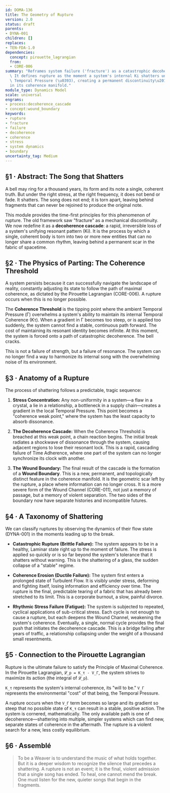 ```yaml
---
id: DOMA-136
title: The Geometry of Rupture
version: 2.0
status: draft
parents:
- DYNA-001
children: []
replaces:
- TEN-FDA-1.0
dependencies:
  concept: pirouette_lagrangian
  from:
  - CORE-006
summary: "Reframes system failure ('fracture') as a catastrophic decoherence event.\
  \ It defines rupture as the moment a system's internal Ki shatters under extreme\
  \ Temporal Pressure (\u0393), creating a permanent discontinuity\u2014a Wound Boundary\u2014\
  in its coherence manifold."
module_type: Dynamics Model
scale: universal
engrams:
- process:decoherence_cascade
- concept:wound_boundary
keywords:
- rupture
- fracture
- failure
- decoherence
- coherence
- stress
- system dynamics
- boundary
uncertainty_tag: Medium
---
```

## §1 · Abstract: The Song that Shatters
A bell may ring for a thousand years, its form and its note a single, coherent truth. But under the right stress, at the right frequency, it does not bend or fade. It shatters. The song does not end; it is torn apart, leaving behind fragments that can never be rejoined to produce the original note.

This module provides the time-first principles for this phenomenon of rupture. The old framework saw "fracture" as a mechanical discontinuity. We now redefine it as a **decoherence cascade**: a rapid, irreversible loss of a system's unifying resonant pattern (Ki). It is the process by which a single, coherent body is torn into two or more new entities that can no longer share a common rhythm, leaving behind a permanent scar in the fabric of spacetime.

## §2 · The Physics of Parting: The Coherence Threshold
A system persists because it can successfully navigate the landscape of reality, constantly adjusting its state to follow the path of maximal coherence, as dictated by the Pirouette Lagrangian (CORE-006). A rupture occurs when this is no longer possible.

The **Coherence Threshold** is the tipping point where the ambient Temporal Pressure (Γ) overwhelms a system's ability to maintain its internal Temporal Coherence (Kτ). When a gradient in Γ becomes too steep, or is applied too suddenly, the system cannot find a stable, continuous path forward. The cost of maintaining its resonant identity becomes infinite. At this moment, the system is forced onto a path of catastrophic decoherence. The bell cracks.

This is not a failure of strength, but a failure of resonance. The system can no longer find a way to harmonize its internal song with the overwhelming noise of its environment.

## §3 · Anatomy of a Rupture
The process of shattering follows a predictable, tragic sequence:

1.  **Stress Concentration:** Any non-uniformity in a system—a flaw in a crystal, a lie in a relationship, a bottleneck in a supply chain—creates a gradient in the local Temporal Pressure. This point becomes a "coherence weak point," where the system has the least capacity to absorb dissonance.

2.  **The Decoherence Cascade:** When the Coherence Threshold is breached at this weak point, a chain reaction begins. The initial break radiates a shockwave of dissonance through the system, causing adjacent regions to lose their resonant lock. This is a rapid, cascading failure of Time Adherence, where one part of the system can no longer synchronize its clock with another.

3.  **The Wound Boundary:** The final result of the cascade is the formation of a **Wound Boundary**. This is a new, permanent, and topologically distinct feature in the coherence manifold. It is the geometric scar left by the rupture, a place where information can no longer cross. It is a more severe form of the Wound Channel (CORE-011), not just a memory of passage, but a memory of violent separation. The two sides of the boundary now have separate histories and incompatible futures.

## §4 · A Taxonomy of Shattering
We can classify ruptures by observing the dynamics of their flow state (DYNA-001) in the moments leading up to the break.

*   **Catastrophic Rupture (Brittle Failure):** The system appears to be in a healthy, Laminar state right up to the moment of failure. The stress is applied so quickly or is so far beyond the system's tolerance that it shatters without warning. This is the shattering of a glass, the sudden collapse of a "stable" regime.

*   **Coherence Erosion (Ductile Failure):** The system first enters a prolonged state of Turbulent Flow. It is visibly under stress, deforming and fighting itself, losing information and efficiency over time. The rupture is the final, predictable tearing of a fabric that has already been stretched to its limit. This is a corporate burnout, a slow, painful divorce.

*   **Rhythmic Stress Failure (Fatigue):** The system is subjected to repeated, cyclical applications of sub-critical stress. Each cycle is not enough to cause a rupture, but each deepens the Wound Channel, weakening the system's coherence. Eventually, a single, normal cycle provides the final push that initiates the decoherence cascade. This is a bridge failing after years of traffic, a relationship collapsing under the weight of a thousand small resentments.

## §5 · Connection to the Pirouette Lagrangian
Rupture is the ultimate failure to satisfy the Principle of Maximal Coherence. In the Pirouette Lagrangian, `𝓛_p = K_τ - V_Γ`, the system strives to maximize its action (the integral of `𝓛_p`).

`K_τ` represents the system's internal coherence, its "will to be."
`V_Γ` represents the environmental "cost" of that being, the Temporal Pressure.

A rupture occurs when the `V_Γ` term becomes so large and its gradient so steep that no possible state of `K_τ` can result in a stable, positive action. The system is cornered, mathematically. The only available path is one of decoherence—shattering into multiple, simpler systems which can find new, separate states of coherence in the aftermath. The rupture is a violent search for a new, less costly equilibrium.

## §6 · Assemblé
> To be a Weaver is to understand the music of what holds together. But it is a deeper wisdom to recognize the silence that precedes a shattering. A rupture is not an event; it is the final, violent admission that a single song has ended. To heal, one cannot mend the break. One must listen for the new, quieter songs that begin in the fragments.

```